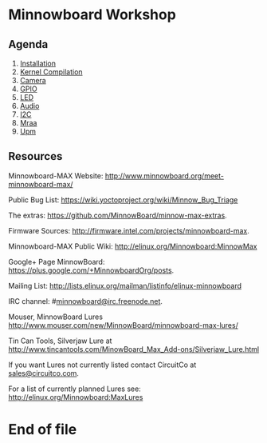 # Minnowboard Workshop

## Agenda

1. [Installation](https://github.com/xe1gyq/linuxlearning/blob/master/platforms/minnowboardmax/01.Installation.md)
2. [Kernel Compilation](https://github.com/xe1gyq/linuxlearning/blob/master/platforms/minnowboardmax/02.KernelCompilation.md)
3. [Camera](https://github.com/xe1gyq/linuxlearning/blob/master/platforms/minnowboardmax/03.Camera.md)
4. [GPIO](https://github.com/xe1gyq/linuxlearning/blob/master/platforms/minnowboardmax/04.GPIO.md)
5. [LED](https://github.com/xe1gyq/linuxlearning/blob/master/platforms/minnowboardmax/05.LED.md)
6. [Audio](https://github.com/xe1gyq/linuxlearning/blob/master/platforms/minnowboardmax/06.Audio.md)
7. [I2C](https://github.com/xe1gyq/linuxlearning/blob/master/platforms/minnowboardmax/07.I2C.md)
8. [Mraa](https://github.com/xe1gyq/linuxlearning/blob/master/platforms/minnowboardmax/08.Mraa.md)
9. [Upm](https://github.com/xe1gyq/linuxlearning/blob/master/platforms/minnowboardmax/09.Upm.md)

## Resources

Minnowboard-MAX Website:
 http://www.minnowboard.org/meet-minnowboard-max/

Public Bug List:
 https://wiki.yoctoproject.org/wiki/Minnow_Bug_Triage

The extras:
 https://github.com/MinnowBoard/minnow-max-extras.

Firmware Sources:
 http://firmware.intel.com/projects/minnowboard-max. 

Minnowboard-MAX Public Wiki:
 http://elinux.org/Minnowboard:MinnowMax

Google+ Page MinnowBoard:
 https://plus.google.com/+MinnowboardOrg/posts.

Mailing List:
 http://lists.elinux.org/mailman/listinfo/elinux-minnowboard

IRC channel: #minnowboard@irc.freenode.net.  

Mouser, MinnowBoard Lures
 http://www.mouser.com/new/MinnowBoard/minnowboard-max-lures/

Tin Can Tools, Silverjaw Lure at
 http://www.tincantools.com/MinowBoard_Max_Add-ons/Silverjaw_Lure.html
 
If you want Lures not currently listed contact CircuitCo at sales@circuitco.com.

For a list of currently planned Lures see:
 http://elinux.org/Minnowboard:MaxLures

# End of file
